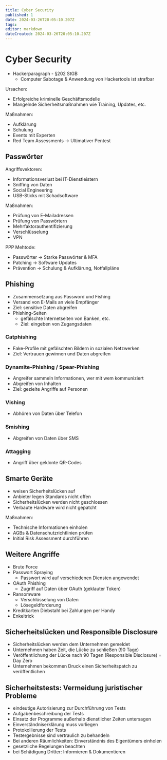 ```yaml
---
title: Cyber Security
published: 1
date: 2024-03-26T20:05:10.207Z
tags: 
editor: markdown
dateCreated: 2024-03-26T20:05:10.207Z
---
```


# Cyber Security

- Hackerparagraph - §202 StGB
  - Computer Sabotage & Anwendung von Hackertools ist strafbar

Ursachen:

- Erfolgreiche kriminelle Geschäftsmodelle
- Mangelnde Sicherheitsmaßnahmen wie Training, Updates, etc.

Maßnahmen:

- Aufklärung
- Schulung
- Events mit Experten
- Red Team Assessments -> Ultimativer Pentest

## Passwörter

Angriffsvektoren:

- Informationsverlust bei IT-Dienstleistern
- Sniffing von Daten
- Social Engineering
- USB-Sticks mit Schadsoftware

Maßnahmen:

- Prüfung von E-Mailadressen
- Prüfung von Passwörtern
- Mehrfaktorauthentifizierung
- Verschlüsselung
- VPN

PPP Mehtode:

- Passwörter -> Starke Passwörter & MFA
- Patching -> Software Updates
- Prävention -> Schulung & Aufklärung, Notfallpläne

## Phishing

- Zusammensetzung aus Password und Fishing
- Versand von E-Mails an viele Empfänger
- Ziel: sensitive Daten abgreifen
- Phishing-Seiten
  - gefälschte Internetseiten von Banken, etc.
  - Ziel: eingeben von Zugangsdaten

### Catphishing

- Fake-Profile mit gefälschten Bildern in sozialen Netzwerken  
- Ziel: Vertrauen gewinnen und Daten abgreifen

### Dynamite-Phishing / Spear-Phishing

- Angreifer sammeln Informationen, wer mit wem kommuniziert
- Abgreifen von Inhalten
- Ziel: gezielte Angriffe auf Personen

### Vishing

- Abhören von Daten über Telefon

### Smishing

- Abgreifen von Daten über SMS

### Attagging

- Angriff über geklonte QR-Codes

## Smarte Geräte

- weisen Sicherheitslücken auf
- Anbieter legen Standards nicht offen
- Sicherheitslücken werden nicht geschlossen
- Verbaute Hardware wird nicht gepatcht

Maßnahmen:

- Technische Informationen einholen
- AGBs & Datenschutzrichtlinien prüfen
- Initial Risk Assessment durchführen

## Weitere Angriffe

- Brute Force
- Passwort Spraying
  - Passwort wird auf verschiedenen Diensten angewendet
- OAuth Phishing
  - Zugriff auf Daten über OAuth (geklauter Token)
- Ransomware
  - Verschlüsselung von Daten
  - Lösegeldforderung
- Kreditkarten Diebstahl bei Zahlungen per Handy
- Enkeltrick

## Sicherheitslücken und Responsible Disclosure

- Sicherheitslücken werden dem Unternehmen gemeldet
- Unternehmen haben Zeit, die Lücke zu schließen (90 Tage)
- Veröffentlichung der Lücke nach 90 Tagen (Responsible Disclosure) = Day Zero
- Unternehmen bekommen Druck einen Sicherheitspatch zu veröffentlichen

## Sicherheitstests: Vermeidung juristischer Probleme

- eindeutige Autorisierung zur Durchführung von Tests
- Aufgabenbeschreibung der Tests
- Einsatz der Programme außerhalb dienstlicher Zeiten untersagen
- Einverständniserklärung muss vorliegen
- Protokollierung der Tests
- Testergebnisse sind vertraulich zu behandeln
- Bei anderen Räumlichkeiten: Einverständnis des Eigentümers einholen
- gesetzliche Regelungen beachten
- bei Schädigung Dritter: Informieren & Dokumentieren
